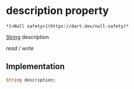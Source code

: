 


# description property




    *[<Null safety>](https://dart.dev/null-safety)*


[String](https://api.flutter.dev/flutter/dart-core/String-class.html) description
  
_read / write_






## Implementation

```dart
String description;


```







